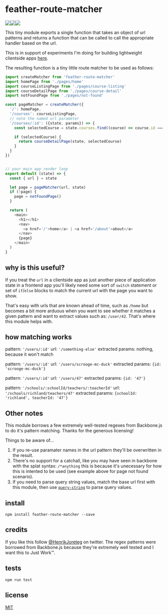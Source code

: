 # feather-route-matcher

![](https://img.shields.io/npm/dm/feather-route-matcher.svg)![](https://img.shields.io/npm/v/feather-route-matcher.svg)![](https://img.shields.io/npm/l/feather-route-matcher.svg)

This tiny module exports a single function that takes an object of url patterns and returns a function that can be called to call the appropriate handler based on the url.

This is in support of experiments I'm doing for building lightweight clientside apps [here](https://github.com/henrikjoreteg/feather-app).

The resulting function is a tiny little route matcher to be used as follows:

```js
import createMatcher from 'feather-route-matcher'
import homePage from './pages/home'
import courseListingPage from './pages/course-listing'
import courseDetailPage from './pages/course-detail'
import notFoundPage from './pages/not-found'

const pageMatcher = createMatcher({
  '/': homePage,
  '/courses': courseListingPage,
  // note the named url parameter
  '/courses/:id': ({state, params}) => {
    const selectedCourse = state.courses.find((course) => course.id === id)

    if (selectedCourse) {
      return courseDetailPage(state, selectedCourse)
    }
  }
})


// your main app render loop
export default (state) => {
  const { url } = state

  let page = pageMatcher(url, state)
  if (!page) {
    page = notFoundPage()
  }

  return (
    <main>
      <h1></h1>
      <nav>
        <a href='/'>home</a> | <a href='/about'>about</a>
      </nav>
      {page}
    </main>
  )
}
```

## why is this useful?

If you treat the `url` in a clientside app as just another piece of application state in a frontend app you'll likely need some sort of `switch` statement or set of `if`/`else` blocks to match the current url with the page you want to show.

That's easy with urls that are known ahead of time, such as `/home` but becomes a bit more arduous when you want to see whether it matches a given pattern and want to extract values such as: `/user/42`. That's where this module helps with.


## how matching works

pattern: `'/users/:id'` 
url: `'/something-else'`
extracted params: nothing, because it won't match

pattern: `'/users/:id'`
url: `'/users/scrooge-mc-duck'`
extracted params: `{id: 'scrooge-mc-duck'}`

pattern: `'/users/:id'` 
url: `'/users/47'`
extracted params: `{id: '47'}`

pattern: `'/schools/:schoolId/teachers/:teacherId'`
url: `'/schools/richland/teachers/47'`
extracted params: `{schoolId: 'richland', teacherId: '47'}`


## Other notes

This module borrows a few extremely well-tested regexes from Backbone.js to do it's pattern matching. Thanks for the generous licensing!

Things to be aware of...

1. If you re-use paramater names in the url pattern they'll be overwritten in the result.
2. There's no support for a catchall, like you may have seen in backbone with the splat syntax: `/*anything` this is because it's unecessary for how this is intented to be used (see example above for page not found scenario). 
3. If you need to parse query string values, match the base url first with this module, then use [`query-string`](http://npmjs.com/package/query-string) to parse query values.

## install

```
npm install feather-route-matcher --save
```

## credits

If you like this follow [@HenrikJoreteg](http://twitter.com/henrikjoreteg) on twitter. The regex patterns were borrowed from Backbone.js because they're extremely well tested and I want this to Just Work™.

## tests

```
npm run test
```

## license

[MIT](http://mit.joreteg.com/)

